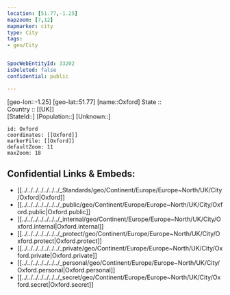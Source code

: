 ```yaml
---
location: [51.77,-1.25] 
mapzoom: [7,12] 
mapmarker: city 
type: City
tags:
- geo/City


SpocWebEntityId: 33202
isDeleted: false
confidential: public

---
```

[geo-lon::-1.25] 
[geo-lat::51.77] 
[name::Oxford] 
State ::  
Country :: [[UK]]  
[StateId::] 
[Population::] 
[Unknown::] 


```leaflet
id: Oxford
coordinates: [[Oxford]] 
markerFile: [[Oxford]] 
defaultZoom: 11 
maxZoom: 18
```


## Confidential Links & Embeds: 
- [[../../../../../../../_Standards/geo/Continent/Europe/Europe~North/UK/City/Oxford|Oxford]] 
- [[../../../../../../../_public/geo/Continent/Europe/Europe~North/UK/City/Oxford.public|Oxford.public]] 
- [[../../../../../../../_internal/geo/Continent/Europe/Europe~North/UK/City/Oxford.internal|Oxford.internal]] 
- [[../../../../../../../_protect/geo/Continent/Europe/Europe~North/UK/City/Oxford.protect|Oxford.protect]] 
- [[../../../../../../../_private/geo/Continent/Europe/Europe~North/UK/City/Oxford.private|Oxford.private]] 
- [[../../../../../../../_personal/geo/Continent/Europe/Europe~North/UK/City/Oxford.personal|Oxford.personal]] 
- [[../../../../../../../_secret/geo/Continent/Europe/Europe~North/UK/City/Oxford.secret|Oxford.secret]] 
